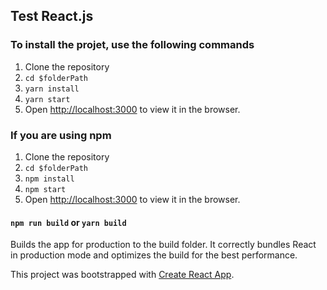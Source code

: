 ## Test React.js
### To install the projet, use the following commands 
1. Clone the repository
2. `cd $folderPath`
3. `yarn install`
4. `yarn start`
5. Open [http://localhost:3000](http://localhost:3000) to view it in the browser.

### If you are using npm
1. Clone the repository
2. `cd $folderPath`
3. `npm install`
4. `npm start`
5. Open [http://localhost:3000](http://localhost:3000) to view it in the browser.


#### `npm run build` or `yarn build`
Builds the app for production to the build folder.
It correctly bundles React in production mode and optimizes the build for the best performance.


This project was bootstrapped with [Create React App](https://github.com/facebook/create-react-app).

